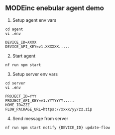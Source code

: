 ## MODEinc enebular agent demo

1. Setup agent env vars
```
cd agent
vi .env

DEVICE_ID=XXXX
DEVICE_API_KEY=v1.XXXXXX.....
```

2. Start agent

```
nf run npm start
```

3. Setup server env vars

```
cd server
vi .env

PROJECT_ID=YYY
PROJECT_API_KEY=v1.YYYYYYY.....
HOME_ID=ZZZ
FLOW_PACKAGE_URL=https://xxxx/yy/zz.zip
````

4. Send message from server

```
nf run npm start notify {DEVICE_ID} update-flow
```
